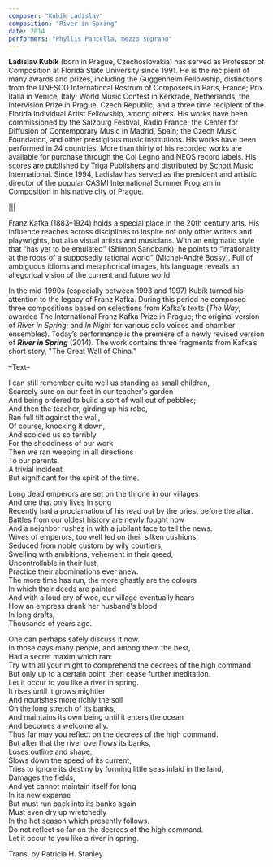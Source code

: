 ```yaml
---
composer: "Kubík Ladislav"
composition: "River in Spring"
date: 2014
performers: "Phyllis Pancella, mezzo soprano"
---
```

**Ladislav Kubík** (born in Prague, Czechoslovakia) has served as Professor of Composition at Florida State University since 1991. He is the recipient of many awards and prizes, including the Guggenheim Fellowship, distinctions from the UNESCO International Rostrum of Composers in Paris, France; Prix Italia in Venice, Italy; World Music Contest in Kerkrade, Netherlands; the Intervision Prize in Prague, Czech Republic; and a three time recipient of the Florida Individual Artist Fellowship, among others. His works have been commissioned by the Salzburg Festival, Radio France; the Center for Diffusion of Contemporary Music in Madrid, Spain; the Czech Music Foundation, and other prestigious music institutions. His works have been performed in 24 countries. More than thirty of his recorded works are available for purchase through the Col Legno and NEOS record labels. His scores are published by Triga Publishers and distributed by Schott Music International. Since 1994, Ladislav has served as the president and artistic director of the popular CASMI International Summer Program in Composition in his native city of Prague.

|||

Franz Kafka (1883–1924) holds a special place in the 20th century arts. His influence reaches across disciplines to inspire not only other writers and playwrights, but also visual artists and musicians. With an enigmatic style that “has yet to be emulated” (Shimon Sandbank), he points to “irrationality at the roots of a supposedly rational world” (Michel-André Bossy). Full of ambiguous idioms and metaphorical images, his language reveals an allegorical vision of the current and future world. 

In the mid-1990s (especially between 1993 and 1997) Kubík turned his attention to the legacy of Franz Kafka. During this period he composed three compositions based on selections from Kafka’s texts (_The Way_, awarded The International Franz Kafka Prize in Prague; the original version of _River in Spring_; and _In Night_ for various solo voices and chamber ensembles). Today’s performance is the premiere of a newly revised version of **_River in Spring_** (2014). The work contains three fragments from Kafka’s short story, "The Great Wall of China."

–Text–

I can still remember quite well us standing as small children,  
Scarcely sure on our feet in our teacher's garden  
And being ordered to build a sort of wall out of pebbles;  
And then the teacher, girding up his robe,  
Ran full tilt against the wall,  
Of course, knocking it down,  
And scolded us so terribly  
For the shoddiness of our work  
Then we ran weeping in all directions  
To our parents.  
A trivial incident  
But significant for the spirit of the time.

Long dead emperors are set on the throne in our villages  
And one that only lives in song  
Recently had a proclamation of his read out by the priest before the altar.  
Battles from our oldest history are newly fought now  
And a neighbor rushes in with a jubilant face to tell the news.  
Wives of emperors, too well fed on their silken cushions,  
Seduced from noble custom by wily courtiers,  
Swelling with ambitions, vehement in their greed,  
Uncontrollable in their lust,  
Practice their abominations ever anew.  
The more time has run, the more ghastly are the colours  
In which their deeds are painted  
And with a loud cry of woe, our village eventually hears  
How an empress drank her husband's blood  
In long drafts,  
Thousands of years ago.

One can perhaps safely discuss it now.  
In those days many people, and among them the best,  
Had a secret maxim which ran:  
Try with all your might to comprehend the decrees of the high command  
But only up to a certain point, then cease further meditation.  
Let it occur to you like a river in spring.  
It rises until it grows mightier  
And nourishes more richly the soil  
On the long stretch of its banks,  
And maintains its own being until it enters the ocean  
And becomes a welcome ally.  
Thus far may you reflect on the decrees of the high command.  
But after that the river overflows its banks,  
Loses outline and shape,  
Slows down the speed of its current,  
Tries to ignore its destiny by forming little seas inlaid in the land,  
Damages the fields,  
And yet cannot maintain itself for long  
In its new expanse  
But must run back into its banks again  
Must even dry up wretchedly  
In the hot season which presently follows.  
Do not reflect so far on the decrees of the high command.  
Let it occur to you like a river in spring.


Trans. by Patricia H. Stanley